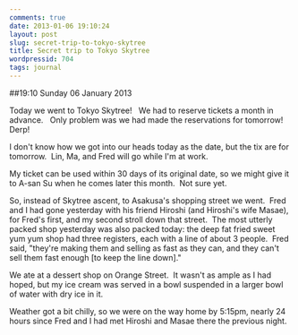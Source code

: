 ```yaml
---
comments: true
date: 2013-01-06 19:10:24
layout: post
slug: secret-trip-to-tokyo-skytree
title: Secret trip to Tokyo Skytree
wordpressid: 704
tags: journal
---
```


##19:10 Sunday 06 January 2013

Today we went to Tokyo Skytree!   We had to reserve tickets a month in advance.   Only problem was we had made the reservations for tomorrow!  Derp!

I don't know how we got into our heads today as the date, but the tix are for tomorrow.  Lin, Ma, and Fred will go while I'm at work.

My ticket can be used within 30 days of its original date, so we might give it to A-san Su when he comes later this month.  Not sure yet.

So, instead of Skytree ascent, to Asakusa's shopping street we went.  Fred and I had gone yesterday with his friend Hiroshi (and Hiroshi's wife Masae), for Fred's first, and my second stroll down that street.  The most utterly packed shop yesterday was also packed today: the deep fat fried sweet yum yum shop had three registers, each with a line of about 3 people.  Fred said, "they're making them and selling as fast as they can, and they can't sell them fast enough [to keep the line down]."

We ate at a dessert shop on Orange Street.  It wasn't as ample as I had hoped, but my ice cream was served in a bowl suspended in a larger bowl of water with dry ice in it.

Weather got a bit chilly, so we were on the way home by 5:15pm, nearly 24 hours since Fred and I had met Hiroshi and Masae there the previous night.
